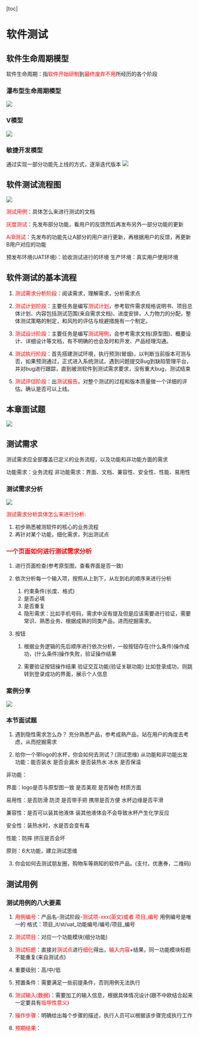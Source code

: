 [toc]

# 软件测试

## 软件生命周期模型
软件生命周期：指<font color="red">软件开始研制</font>到<font color="red">最终废弃不用</font>所经历的各个阶段

### 瀑布型生命周期模型
![](./imgs/Snipaste_2023-03-17_00-56-24.jpg)

### V模型
![](./imgs/Snipaste_2023-03-17_00-56-54.jpg)

### 敏捷开发模型
通过实现一部分功能先上线的方式，逐渐迭代版本
![](./imgs/Snipaste_2023-03-17_00-57-41.jpg)

## 软件测试流程图
![](./imgs/Snipaste_2023-03-17_00-13-31.jpg)

<font color="red">测试用例</font>：具体怎么来进行测试的文档

<font color="red">灰度测试</font>：先发布部分功能，看用户的反馈然后再发布另外一部分功能的更新

<font color="red">A/B测试</font>：先发布的功能先让A部分的用户进行更新，再根据用户的反馈，再更新B用户对应的功能

预发布环境(UAT环境)：验收测试进行的环境
生产环境：真实用户使用环境

## 软件测试的基本流程
1. <font color="red">测试需求分析阶段</font>：阅读需求，理解需求，分析需求点

2. <font color="red">测试计划阶段</font>：主要任务是编写<font color="red">测试计划</font>，参考软件需求规格说明书、项目总体计划、内容包括测试范围(来自需求文档)、进度安排，人力物力的分配，整体测试策略的制定，和风险的评估与规避措施有一个制定。

3. <font color="red">测试设计阶段</font>：主要任务是编写<font color="red">测试用例</font>，会参考需求文档(原型图)、概要设计、详细设计等文档，有不明确的也会及时和开发、产品经理沟通。

4. <font color="red">测试执行阶段</font>：首先搭建测试环境，执行预测(冒烟)，以判断当前版本可测与否，如果预测通过，正式进入系统测试，遇到问题提交Bug到缺陷管理平台，并对bug进行跟踪，直到被测软件到测试需求要求，没有重大bug，测试结束

5. <font color="red">测试评估阶段</font>：出<font color="red">测试报告</font>，对整个测试的过程和版本质量做一个详细的评估。确认是否可以上线。

## 本章面试题
![](./imgs/Snipaste_2023-03-17_00-52-51.jpg)


## 测试需求

测试需求应全部覆盖已定义的业务流程，以及功能和非功能方面的需求

功能需求：业务流程
非功能需求：界面、文档、兼容性、安全性、性能、易用性

### 测试需求分析
![](./imgs/Snipaste_2023-03-17_21-23-11.jpg)

<font color="red">测试需求分析具体怎么来进行分析:</font>
 1. 初步熟悉被测软件的核心的业务流程
 2. 再针对某个功能，细化需求，列出测试点

### <font color="red">一个页面如何进行测试需求分析</font>

1. 进行页面检查(参考原型图，查看界面是否一致)

2. 依次分析每一个输入项，按照从上到下，从左到右的顺序来进行分析
    1. 约束条件(长度、格式)
    2. 是否必填
    3. 是否重复
    4. 隐形需求：比如手机号码，需求中没有提及但是应该需要进行验证，需要常识、熟悉业务、根据成熟的同类产品，进而挖掘需求。
3. 按钮
    1. 根据业务逻辑的先后顺序进行依次分析，一般按钮存在(什么条件)操作成功，(什么条件)操作失败，验证操作结果

    2. 需要验证按钮操作结果 验证交互功能(验证关联功能)
       比如登录成功，则跳转到登录成功的界面，展示个人信息

### 案例分享
![](./imgs/Snipaste_2023-03-18_15-41-10.jpg)

### 本节面试题
1. 遇到隐性需求怎么办？
充分熟悉产品，参考成熟产品，站在用户的角度去考虑，从而挖掘需求

2. 给你一个带logo的水杯，你会如何去测试？(测试思维)
从功能和非功能出发
功能：能否装水 是否会漏水 是否装热水 冰水 是否保温

非功能：

界面：logo是否与原型图一致 是否美观 是否掉色 材质方面

易用性：是否防滑 防烫 是否带手把 携带是否方便 水杯边缘是否平滑

兼容性：是否可以装其他液体 装其他液体会不会导致水杯产生化学反应

安全性：装热水时，水是否会变有毒

性能：防摔 挤压是否会坏

原则：6大功能，建立测试思维

3. 你会如何去测试朋友圈，购物车等熟知的软件产品。(支付，优惠券，二维码)

## 测试用例

### 测试用例的八大要素
1. <font color="red">用例编号</font>：产品名-测试阶段-<font color="red">测试项-xxx(英文)或者 项目_编号</font> 用例编号是唯一的
格式：项目_it/st/uat_功能编号/编号/项目_编号
2. <font color="red">测试项目</font>：对应一个功能模块(细分功能)

3. <font color="red">测试标题</font>：直接对<font color="red">测试点</font>进行<font color="red">细化</font>得出，<font color="red">输入内容</font>+结果，同一功能模块标题不能重复(来自测试点)

4. 重要级别：高/中/低

5. 预置条件：需要满足一些前提条件，否则用例无法执行

6. <font color="red">测试输入(数据)</font>：需要加工的输入信息，根据具体情况设计(跟不中欧结合起来一定要具有<font color="red">指导性意义</font>)

7. <font color="red">操作步骤</font>：明确给出每个步骤的描述，执行人员可以根据该步骤完成执行工作

8. <font color="red">预期结果</font>：